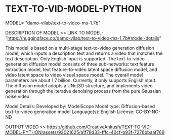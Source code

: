 # TEXT-TO-VID-MODEL-PYTHON
MODEL= "damo-vilab/text-to-video-ms-1.7b"

DESCRIPTION OF MODEL >> 
LINK TO MODEL- "https://huggingface.co/damo-vilab/text-to-video-ms-1.7b#model-details"

This model is based on a multi-stage text-to-video generation diffusion model, which inputs a description text and returns a video that matches the text description. Only English input is supported.
The text-to-video generation diffusion model consists of three sub-networks: text feature extraction model, text feature-to-video latent space diffusion model, and video latent space to video visual space model. The overall model parameters are about 1.7 billion. Currently, it only supports English input. The diffusion model adopts a UNet3D structure, and implements video generation through the iterative denoising process from the pure Gaussian noise video.

Model Details: 
Developed by: ModelScope
Model type: Diffusion-based text-to-video generation model
Language(s): English
License: CC-BY-NC-ND

OUTPUT VIDEO >>
https://github.com/CreativeAnkush/TEXT-TO-VID-MODEL-PYTHON/assets/92021625/a1f78d33-fffc-40cf-b93f-7276bbaaf769

